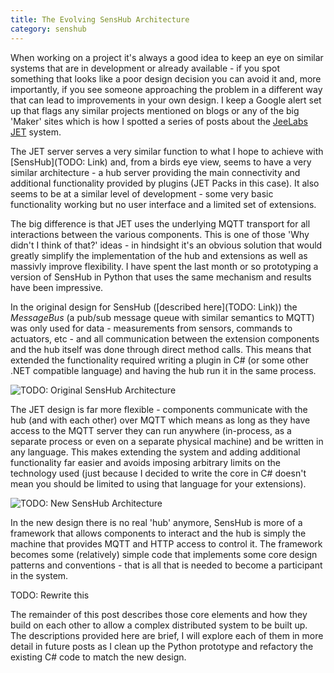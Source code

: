 ```yaml
---
title: The Evolving SensHub Architecture
category: senshub
---
```

When working on a project it's always a good idea to keep an eye on similar systems that are in development or already available - if you spot something that looks like a poor design decision you can avoid it and, more importantly, if you see someone approaching the problem in a different way that can lead to improvements in your own design. I keep a Google alert set up that flags any similar projects mentioned on blogs or any of the big 'Maker' sites which is how I spotted a series of posts about the [JeeLabs JET](http://jeelabs.org/2016/01/whats-in-a-hub/) system.

The JET server serves a very similar function to what I hope to achieve with [SensHub](TODO: Link) and, from a birds eye view, seems to have a very similar architecture - a hub server providing the main connectivity and additional functionality provided by plugins (JET Packs in this case). It also seems to be at a similar level of development - some very basic functionality working but no user interface and a limited set of extensions.

The big difference is that JET uses the underlying MQTT transport for all interactions between the various components. This is one of those 'Why didn't I think of that?' ideas - in hindsight it's an obvious solution that would greatly simplify the implementation of the hub and extensions as well as massivly improve flexibility. I have spent the last month or so prototyping a version of SensHub in Python that uses the same mechanism and results have been impressive.

In the original design for SensHub ([described here](TODO: Link)) the *MessageBus* (a pub/sub message queue with similar semantics to MQTT) was only used for data - measurements from sensors, commands to actuators, etc - and all communication between the extension components and the hub itself was done through direct method calls. This means that extended the functionality required writing a plugin in C# (or some other .NET compatible language) and having the hub run it in the same process.

![TODO: Original SensHub Architecture]()

The JET design is far more flexible - components communicate with the hub (and with each other) over MQTT which means as long as they have access to the MQTT server they can run anywhere (in-process, as a separate process or even on a separate physical machine) and be written in any language. This makes extending the system and adding additional functionality far easier and avoids imposing arbitrary limits on the technology used (just because I decided to write the core in C# doesn't mean you should be limited to using that language for your extensions).

![TODO: New SensHub Architecture]()

In the new design there is no real 'hub' anymore, SensHub is more of a framework that allows components to interact and the hub is simply the machine that provides MQTT and HTTP access to control it. The framework becomes some (relatively) simple code that implements some core design patterns and conventions - that is all that is needed to become a participant in the system.

TODO: Rewrite this

The remainder of this post describes those core elements and how they build on each other to allow a complex distributed system to be built up. The descriptions provided here are brief, I will explore each of them in more detail in future posts as I clean up the Python prototype and refactory the existing C# code to match the new design.
